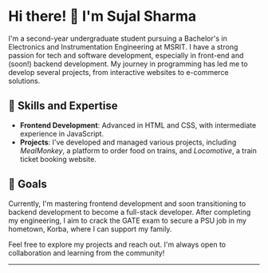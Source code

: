 # Hi there! 👋 I'm Sujal Sharma

I'm a second-year undergraduate student pursuing a Bachelor's in Electronics and Instrumentation Engineering at MSRIT. I have a strong passion for tech and software development, especially in front-end and (soon!) backend development. My journey in programming has led me to develop several projects, from interactive websites to e-commerce solutions.

## 🚀 Skills and Expertise
- **Frontend Development**: Advanced in HTML and CSS, with intermediate experience in JavaScript.
- **Projects**: I've developed and managed various projects, including *MealMonkey*, a platform to order food on trains, and *Locomotive*, a train ticket booking website.

## 🎯 Goals
Currently, I'm mastering frontend development and soon transitioning to backend development to become a full-stack developer. After completing my engineering, I aim to crack the GATE exam to secure a PSU job in my hometown, Korba, where I can support my family.

Feel free to explore my projects and reach out. I'm always open to collaboration and learning from the community!

---

